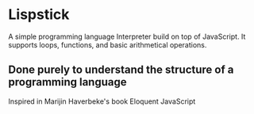 # Lispstick
A simple programming language Interpreter build on top of JavaScript. It supports loops, functions, and basic arithmetical operations.

## Done purely to understand the structure of a programming language

Inspired in Marijin Haverbeke's book Eloquent JavaScript

